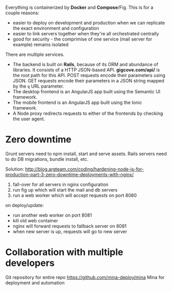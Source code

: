 Everything is containerized by **Docker** and **Compose**/Fig. This is for a couple reasons:
 - easier to deploy on development and production when we can replicate the exact environment and configuration
 - easier to link servers together when they're all orchestrated centrally
 - good for security - the comprimise of one service (mail server for example) remains isolated

There are multiple services. 
 - The backend is built on **Rails**, because of its ORM and abundance of libraries. It consists of a HTTP JSON-based API. **gigcove.com/api/** is the root path for this API. POST requests encode their parameters using JSON. GET requests encode their parameters in a JSON string mapped by the `q` URL parameter.
 - The desktop frontend is an AngularJS app built using the Semantic UI framework.
 - The mobile frontend is an AngularJS app built using the Ionic framework.
 - A Node proxy redirects requests to either of the frontends by checking the user agent.

# Zero downtime
Grunt servers need to npm install, start and serve assets.
Rails servers need to do DB migrations, bundle install, etc.

Solution:
http://blog.argteam.com/coding/hardening-node-js-for-production-part-3-zero-downtime-deployments-with-nginx/

 1. fall-over for all servers in nginx configuration
 2. run fig up which will start the mail and db servers
 3. run a web worker which will accept requests on port 8080

on deploy/update:
 - run another web worker on port 8081
 - kill old web container
 - nginx will forward requests to fallback server on 8081
 - when new server is up, requests will go to new server

# Collaboration with multiple developers
Git repository for entire repo
https://github.com/mina-deploy/mina Mina for deployment and automation
